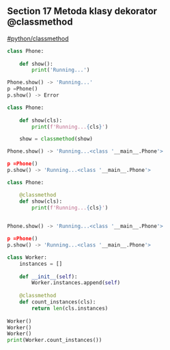 ## Section 17 Metoda klasy dekorator @classmethod

[#python/classmethod](app://obsidian.md/index.html#classmethod)

```py
class Phone:
	
	def show():
		print('Running...')

Phone.show() -> 'Running...'
p =Phone()
p.show() -> Error

```

```py
class Phone:
	
	def show(cls):
		print(f'Running...{cls}')

	show = classmethod(show)

Phone.show() -> 'Running...<class '__main__.Phone'>

p =Phone()
p.show() -> 'Running...<class '__main__.Phone'>

```

```py
class Phone:

	@classmethod
	def show(cls):
		print(f'Running...{cls}')

	
Phone.show() -> 'Running...<class '__main__.Phone'>

p =Phone()
p.show() -> 'Running...<class '__main__.Phone'>

```

```py
class Worker:
    instances = []
    
    def __init__(self):
        Worker.instances.append(self)
        
    @classmethod
    def count_instances(cls):
        return len(cls.instances)
        
Worker()
Worker()
Worker()
print(Worker.count_instances())
```